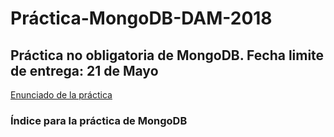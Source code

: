 # Práctica-MongoDB-DAM-2018

## Práctica no obligatoria de MongoDB. Fecha limite de entrega: 21 de Mayo 

[Enunciado de la práctica](Practica_MongoDB.pdf)


### Índice para la práctica de MongoDB
